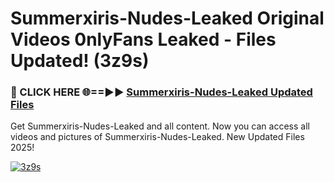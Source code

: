 # Summerxiris-Nudes-Leaked Original Videos 0nlyFans Leaked - Files Updated! (3z9s)

<h3>🔴 CLICK HERE 🌐==►► <a href="https://tinyurl.com/5h6xmrr3" rel="nofollow">Summerxiris-Nudes-Leaked Updated Files</a></h3>

Get Summerxiris-Nudes-Leaked and all content. Now you can access all videos and pictures of Summerxiris-Nudes-Leaked. New Updated Files 2025!

[![3z9s](https://i.imgur.com/KVD873Z.gif)](https://tinyurl.com/5h6xmrr3)
